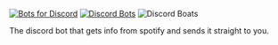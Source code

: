  [![Bots for Discord](https://botsfordiscord.com/api/bot/585225058683977750/widget?theme=dark)](https://botsfordiscord.com/bots/585225058683977750) [![Discord Bots](https://discordbots.org/api/widget/585225058683977750.svg)](https://discordbots.org/bot/585225058683977750) ![Discord Boats](https://discord.boats/api/v2/widget/585225058683977750 "discord boats")
        

The discord bot that gets info from spotify and sends it straight to you.
